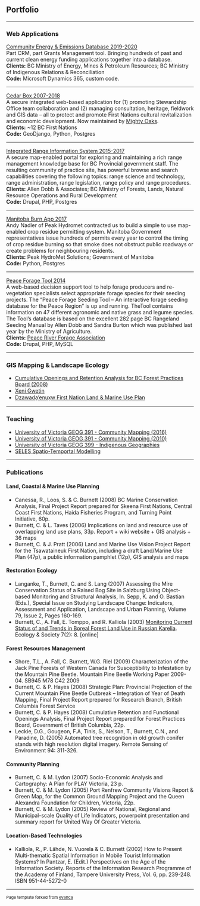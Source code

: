 ## Portfolio

---

### Web Applications

[Community Energy & Emissions Database 2019-2020](/project_ceed)<br/>
Part CRM, part Grants Management tool. Bringing hundreds of past and current clean energy funding applications together into a database.<br/>
**Clients:** BC Ministry of Energy, Mines & Petroleum Resources; BC Ministry of Indigenous Relations & Reconciliation<br/>
**Code:** Microsoft Dynamics 365, custom code.<br/>

---

[Cedar Box 2007-2018](/project_cedarbox)<br/>
A secure integrated web-based application for (1) promoting Stewardship Office team collaboration and (2) managing consultation, heritage, fieldwork and GIS data – all to protect and promote First Nations cultural revitalization and economic development. Now maintained by [Mighty Oaks](https://www.mightyoaks.com/software-solutions/cedar-box/).<br/>
**Clients:** ~12 BC First Nations<br/>
**Code:** GeoDjango, Python, Postgres<br/>

---

[Integrated Range Information System 2015-2017](/project_iris)<br/>
A secure map-enabled portal for exploring and maintaining a rich range management knowledge base for BC Provincial government staff. The resulting community of practice site, has powerful browse and search capabilities covering the following topics: range science and technology, range administration, range legislation, range policy and range procedures. <br/>
**Clients:** Allen Dobb & Associates; BC Ministry of Forests, Lands, Natural Resource Operations and Rural Development<br/>
**Code:** Drupal, PHP, Postgres<br/>

---
[Manitoba Burn App 2017](/project_burn_app)<br/>
Andy Nadler of Peak Hydromet contracted us to build a simple to use map-enabled crop residue permitting system. Manitoba Government representatives issue hundreds of permits every year to control the timing of crop residue burning so that smoke does not obstruct public roadways or create problems for neighbouring residents.<br/>
**Clients:** Peak HydroMet Solutions; Government of Manitoba<br/>
**Code:** Python, Postgres<br/>

---
[Peace Forage Tool 2014](http://peaceforagetool.ca/)<br/>
A web-based decision support tool to help forage producers and re-vegetation specialists select appropriate forage species for their seeding projects. The “Peace Forage Seeding Tool – An interactive forage seeding database for the Peace Region” is up and running. TheTool contains information on 47 different agronomic and native grass and legume species. The Tool’s database is based on the excellent 282 page BC Rangeland Seeding Manual by Allen Dobb and Sandra Burton which was published last year by the Ministry of Agriculture.<br/>
**Clients:** [Peace River Forage Association](http://www.peaceforage.bc.ca/)<br/>
**Code:** Drupal, PHP, MySQL<br/>

---

### GIS Mapping & Landscape Ecology

- [Cumulative Openings and Retention Analysis for BC Forest Practices Board (2008)](/project_cumm_openings)
- [Xeni Gwetin](http://example.com/)
- [Dzawada̱ʼenux̱w First Nation Land & Marine Use Plan](http://example.com/)

---

### Teaching

- [University of Victoria GEOG 391 - Community Mapping (2016)](/course_comm_map)
- [University of Victoria GEOG 391 - Community Mapping (2010)](/course_comm_map)
- [University of Victoria GEOG 399 - Indigenous Geographies](http://example.com/)
- [SELES Spatio-Temportal Modelling](http://example.com/)

---

### Publications

#### Land, Coastal & Marine Use Planning
- Canessa, R., Loos, S. & C. Burnett (2008) BC Marine Conservation Analysis, Final Project Report prepared for Skeena First Nations, Central Coast First Nations, Haida Fisheries Program, and Turning Point Initiative, 60p.
- Burnett, C. & L. Taves (2006) Implications on land and resource use of overlapping land use plans, 33p. Report + wiki website + GIS analysis + 36 maps
- Burnett, C. & J. Pratt (2006) Land and Marine Use Vision Project Report for the Tsawataineuk First Nation, including a draft Land/Marine Use Plan (47p), a public information pamphlet (12p), GIS analysis and maps

#### Restoration Ecology
- Langanke, T., Burnett, C. and S. Lang (2007) Assessing the Mire Conservation Status of a Raised Bog Site in Salzburg Using Object-based Monitoring and Structural Analysis, In. Sepp, K. and O. Bastian (Eds.), Special Issue on Studying Landscape Change: Indicators, Assessment and Application, Landscape and Urban Planning, Volume 79, Issue 2, Pages 160-169.
- Burnett, C., A. Fall, E. Tomppo, and R. Kalliola (2003) [Monitoring Current Status of and Trends in Boreal Forest Land Use in Russian Karelia](ww.ecologyandsociety.org/vol7/iss2/art8/). Ecology & Society 7(2): 8. [online]

#### Forest Resources Management
- Shore, T.L., A. Fall, C. Burnett, W.G. Riel (2009) Characterization of the Jack Pine Forests of Western Canada for Susceptibility to Infestation by the Mountain Pine Beetle. Mountain Pine Beetle Working Paper 2009-04. SB945 M78 C42 2009
- Burnett, C. & P. Hayes (2008) Strategic Plan: Provincial Projection of the Current Mountain Pine Beetle Outbreak – Integration of Year of Death Mapping, Final Project Report prepared for Research Branch, British Columbia Forest Service
- Burnett, C. & P. Hayes (2008) Cumulative Retention and Functional Openings Analysis, Final Project Report prepared for Forest Practices Board, Government of British Columbia, 22p.
- Leckie, D.G., Gougeon, F.A, Tinis, S., Nelson, T., Burnett, C.N., and Paradine, D. (2005) Automated tree recognition in old growth conifer stands with high resolution digital imagery. Remote Sensing of Environment 94: 311-326.

#### Community Planning
- Burnett, C. & M. Lydon (2007) Socio-Economic Analysis and Cartography: A Plan for PLAY Victoria, 23 p.
- Burnett, C. & M. Lydon (2005) Port Renfrew Community Visions Report & Green Map, for the Common Ground Mapping Project and the Queen Alexandra Foundation for Children, Victoria, 22p.
- Burnett, C. & M. Lydon (2005) Review of National, Regional and Municipal-scale Quality of Life Indicators, powerpoint presentation and summary report for United Way Of Greater Victoria.

#### Location-Based Technologies
- Kalliola, R., P. Lähde, N. Vuorela & C. Burnett (2002) How to Present Multi-thematic Spatial Information in Mobile Tourist Information Systems? In Pantzar, E. (Edit.) Perspectives on the Age of the Information Society. Reports of the Information Research Programme of the Academy of Finland, Tampere University Press, Vol. 6, pp. 239-248. ISBN 951-44-5272-0

---
<p style="font-size:11px">Page template forked from <a href="https://github.com/evanca/quick-portfolio">evanca</a></p>
<!-- Remove above link if you don't want to attibute -->
